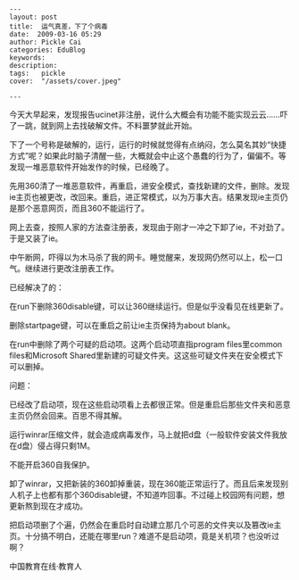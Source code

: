 
    ---
    layout: post  
    title:  运气真差，下了个病毒  
    date:  2009-03-16 05:29  
    author: Pickle Cai  
    categories: EduBlog  
    keywords: 
    description:   
    tags:	pickle   
    cover:  "/assets/cover.jpeg"  

    ---  
    
今天大早起来，发现报告ucinet非注册，说什么大概会有功能不能实现云云……吓了一跳，就到网上去找破解文件。不料噩梦就此开始。



下了一个号称是破解的，运行，运行的时候就觉得有点纳闷，怎么莫名其妙“快捷方式”呢？如果此时脑子清醒一些，大概就会中止这个愚蠢的行为了，偏偏不。等发现一堆恶意软件开始发作的时候，已经晚了。



先用360清了一堆恶意软件，再重启，进安全模式，查找新建的文件，删除。发现ie主页也被更改，改回来。重启，进正常模式，以为万事大吉。结果发现ie主页仍是那个恶意网页，而且360不能运行了。



网上去查，按照人家的方法查注册表，发现由于刚才一冲之下卸了ie，不对劲了。于是又装了ie。



中午断网，吓得以为木马杀了我的网卡。睡觉醒来，发现网仍然可以上，松一口气。继续进行更改注册表工作。



 



已经解决了的：





在run下删除360disable键，可以让360继续运行。但是似乎没看见在线更新了。



删除startpage键，可以在重启之前让ie主页保持为about blank。



在run中删除了两个可疑的启动项。这两个启动项直指program files里common files和Microsoft Shared里新建的可疑文件夹。这这些可疑文件夹在安全模式下可以删掉。



问题：





已经改了启动项，现在这些启动项看上去都很正常。但是重启后那些文件夹和恶意主页仍然会回来。百思不得其解。



运行winrar压缩文件，就会造成病毒发作，马上就把d盘（一般软件安装文件我放在d盘）侵占得只剩1M。



不能开启360自我保护。



 



卸了winrar，又把新装的360卸掉重装，现在360能正常运行了。而且后来发现别人机子上也都有那个360disable键，不知道咋回事。不过碰上校园网有问题，想更新熬到现在才成功。



把启动项删了个遍，仍然会在重启时自动建立那几个可恶的文件夹以及篡改ie主页。十分搞不明白，还能在哪里run？难道不是启动项，竟是关机项？也没听过啊？



		    
 中国教育在线·教育人

